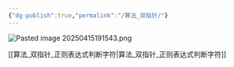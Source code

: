 ```yaml
---
{"dg-publish":true,"permalink":"/算法_双指针/"}
---
```






![Pasted image 20250415191543.png](/img/user/%E9%99%84%E4%BB%B6/Pasted%20image%2020250415191543.png)

[[算法_双指针_正则表达式判断字符\|算法_双指针_正则表达式判断字符]]